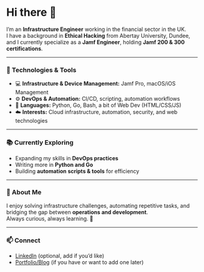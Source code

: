 # Hi there 👋

I’m an **Infrastructure Engineer** working in the financial sector in the UK.  
I have a background in **Ethical Hacking** from Abertay University, Dundee, and I currently specialize as a **Jamf Engineer**, holding **Jamf 200 & 300 certifications**.  

---

### 🔧 Technologies & Tools
- 💻 **Infrastructure & Device Management:** Jamf Pro, macOS/iOS Management  
- ⚙️ **DevOps & Automation:** CI/CD, scripting, automation workflows  
- 🐍 **Languages:** Python, Go, Bash, a bit of Web Dev (HTML/CSS/JS)  
- ☁️ **Interests:** Cloud infrastructure, automation, security, and web technologies  

---

### 📚 Currently Exploring
- Expanding my skills in **DevOps practices**  
- Writing more in **Python and Go**  
- Building **automation scripts & tools** for efficiency  

---

### 🎯 About Me
I enjoy solving infrastructure challenges, automating repetitive tasks, and bridging the gap between **operations and development**.  
Always curious, always learning. 🚀  

---

### 📫 Connect
- [LinkedIn](#) (optional, add if you’d like)  
- [Portfolio/Blog](#) (if you have or want to add one later)  
